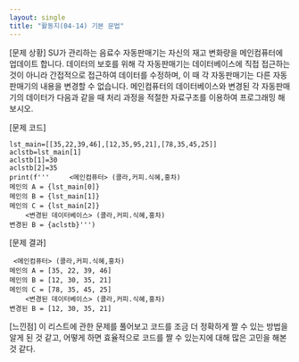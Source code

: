 ```yaml
---
layout: single
title: "활동지(04-14) 기본 문법"
---
```


[문제 상황]
SU가 관리하는 음료수 자동판매기는 자신의 재고 변화량을 메인컴퓨터에 업데이트 합니다. 데이터의 보호를 위해 각 자동판매기는 데이터베이스에 직접 접근하는 것이 아니라 간접적으로 접근하여
데이터를 수정하며, 이 때 각 자동판매기는 다른 자동판매기의 내용을 변경할 수 없습니다. 메인컴퓨터의 데이터베이스와 변경된 각 자동판매기의 데이터가
다음과 같을 때 처리 과정을 적절한 자료구조를 이용하여 프로그래밍 해 보시오.

[문제 코드]
~~~
lst_main=[[35,22,39,46],[12,35,95,21],[78,35,45,25]]
aclstb=lst_main[1]
aclstb[1]=30
aclstb[2]=35
print(f'''     <메인컴퓨터> (콜라,커피.식혜,홍차)
메인의 A = {lst_main[0]}
메인의 B = {lst_main[1]}
메인의 C = {lst_main[2]}
    <변경된 데이터베이스> (콜라,커피.식혜,홍차)
변경된 B = {aclstb}''')
~~~

[문제 결과]
~~~
 <메인컴퓨터> (콜라,커피.식혜,홍차)
메인의 A = [35, 22, 39, 46]
메인의 B = [12, 30, 35, 21]
메인의 C = [78, 35, 45, 25]
    <변경된 데이터베이스> (콜라,커피.식혜,홍차)
변경된 B = [12, 30, 35, 21]
~~~
[느낀점]
이 리스트에 관한 문제를 풀어보고 코드를 조금 더 정확하게 짤 수 있는 방법을 알게 된 것 같고, 어떻게 하면 효율적으로 코드를 짤 수 있는지에 대해 많은 고민을 해본것 같다.
